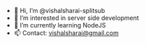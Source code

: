 - 👋 Hi, I’m @vishalsharai-splitsub
- 👀 I’m interested in server side development
- 🌱 I’m currently learning NodeJS
- 📫 Contact: vishalsharai@gmail.com

<!---
vishalsharai-splitsub/vishalsharai-splitsub is a ✨ special ✨ repository because its `README.md` (this file) appears on your GitHub profile.
You can click the Preview link to take a look at your changes.
--->
